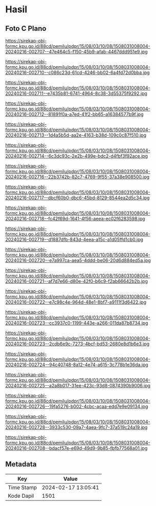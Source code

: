 # Hasil

## Foto C Plano

https://sirekap-obj-formc.kpu.go.id/88cd/pemilu/pdpr/15/08/03/10/08/1508031008004-20240216-002707--47e464c5-f150-45b9-afab-4467ddd951e9.jpg

https://sirekap-obj-formc.kpu.go.id/88cd/pemilu/pdpr/15/08/03/10/08/1508031008004-20240216-002710--c086c23d-61cd-4246-bb02-6a4fd72d0bba.jpg

https://sirekap-obj-formc.kpu.go.id/88cd/pemilu/pdpr/15/08/03/10/08/1508031008004-20240216-002711--e7435b81-6741-4964-8c38-3d55375f9292.jpg

https://sirekap-obj-formc.kpu.go.id/88cd/pemilu/pdpr/15/08/03/10/08/1508031008004-20240216-002712--81891f0a-a7ed-41f2-bb65-a16384577b9f.jpg

https://sirekap-obj-formc.kpu.go.id/88cd/pemilu/pdpr/15/08/03/10/08/1508031008004-20240216-002713--1d4a5b5d-aa2e-4163-b38d-109c0c87f510.jpg

https://sirekap-obj-formc.kpu.go.id/88cd/pemilu/pdpr/15/08/03/10/08/1508031008004-20240216-002714--6c3dc93c-2e2b-499e-bdc2-d4fbf3f92ace.jpg

https://sirekap-obj-formc.kpu.go.id/88cd/pemilu/pdpr/15/08/03/10/08/1508031008004-20240216-002716--22b3742b-82c7-4769-9f55-37a38e908500.jpg

https://sirekap-obj-formc.kpu.go.id/88cd/pemilu/pdpr/15/08/03/10/08/1508031008004-20240216-002717--dbcf60b0-dbc6-45bd-8129-8544ea2d5c34.jpg

https://sirekap-obj-formc.kpu.go.id/88cd/pemilu/pdpr/15/08/03/10/08/1508031008004-20240216-002718--fc42f69d-1641-4f56-aeea-ec02f6283598.jpg

https://sirekap-obj-formc.kpu.go.id/88cd/pemilu/pdpr/15/08/03/10/08/1508031008004-20240216-002719--d1887dfb-843d-4eea-a15c-a1d05ffd1cb0.jpg

https://sirekap-obj-formc.kpu.go.id/88cd/pemilu/pdpr/15/08/03/10/08/1508031008004-20240216-002720--e7a997ca-aea5-4ddd-be06-20d6d884ed5a.jpg

https://sirekap-obj-formc.kpu.go.id/88cd/pemilu/pdpr/15/08/03/10/08/1508031008004-20240216-002721--af7d7e66-d80e-42f0-b6c9-f2ab66642b2b.jpg

https://sirekap-obj-formc.kpu.go.id/88cd/pemilu/pdpr/15/08/03/10/08/1508031008004-20240216-002722--e7c98c4e-964d-48e1-8bf7-a9111f3d6422.jpg

https://sirekap-obj-formc.kpu.go.id/88cd/pemilu/pdpr/15/08/03/10/08/1508031008004-20240216-002723--cc3937c0-1199-443e-a266-011da87b8734.jpg

https://sirekap-obj-formc.kpu.go.id/88cd/pemilu/pdpr/15/08/03/10/08/1508031008004-20240216-002723--2cdb6e9c-7273-4bcf-bd53-2680e8d1b6e3.jpg

https://sirekap-obj-formc.kpu.go.id/88cd/pemilu/pdpr/15/08/03/10/08/1508031008004-20240216-002724--94c40748-8a12-4e74-a615-3c778b1e36da.jpg

https://sirekap-obj-formc.kpu.go.id/88cd/pemilu/pdpr/15/08/03/10/08/1508031008004-20240216-002725--a2a8b017-31ee-423c-93d8-0874390b9006.jpg

https://sirekap-obj-formc.kpu.go.id/88cd/pemilu/pdpr/15/08/03/10/08/1508031008004-20240216-002726--19fa5276-b002-4cbc-acaa-edd7e9e09134.jpg

https://sirekap-obj-formc.kpu.go.id/88cd/pemilu/pdpr/15/08/03/10/08/1508031008004-20240216-002728--3933c530-09a7-4aea-9fc7-37a519c24a19.jpg

https://sirekap-obj-formc.kpu.go.id/88cd/pemilu/pdpr/15/08/03/10/08/1508031008004-20240216-002708--bdacf57e-e69d-49d9-9b85-fbfb77568a01.jpg


## Metadata

| Key        | Value               |
| ---------- | ------------------- |
| Time Stamp | 2024-02-17 13:05:41 |
| Kode Dapil | 1501                |



